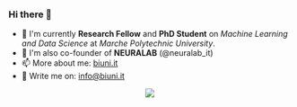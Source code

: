 ### Hi there 👋

- 🌱 I'm currently **Research Fellow** and **PhD Student** on *Machine Learning and Data Science* at *Marche Polytechnic University*.
- 🧠 I'm also co-founder of **NEURALAB** (@neuralab_it) 
- 📫 More about me: [biuni.it](https://biuni.it)
- 💬 Write me on: [info@biuni.it](info@biuni.it)

<p align="center">
  <img align="center" src="https://github-readme-stats.vercel.app/api?username=biuni&show_icons=true&theme=vue-dark">
</p>
